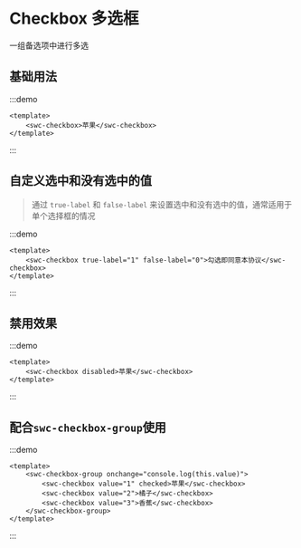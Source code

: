 # Checkbox 多选框

一组备选项中进行多选

## 基础用法

:::demo
```vue
<template>
    <swc-checkbox>苹果</swc-checkbox>
</template>
```
:::

## 自定义选中和没有选中的值

> 通过 `true-label` 和 `false-label` 来设置选中和没有选中的值，通常适用于单个选择框的情况

:::demo
```vue
<template>
    <swc-checkbox true-label="1" false-label="0">勾选即同意本协议</swc-checkbox>
</template>
```
:::

## 禁用效果

:::demo
```vue
<template>
    <swc-checkbox disabled>苹果</swc-checkbox>
</template>
```
:::

## 配合`swc-checkbox-group`使用

:::demo
```vue
<template>
    <swc-checkbox-group onchange="console.log(this.value)">
        <swc-checkbox value="1" checked>苹果</swc-checkbox>
        <swc-checkbox value="2">橘子</swc-checkbox>
        <swc-checkbox value="3">香蕉</swc-checkbox>
    </swc-checkbox-group>
</template>
```
:::
